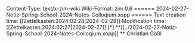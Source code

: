Content-Type: text/x-zim-wiki
Wiki-Format: zim 0.6
====== 2024-02-27-Notiz-Spring-School-2024-Notes-Colloqium.xopp ======
Text creation time: [[Zettelkasten:2024:02:28|2024-02-28]] Modification time: [[Zettelkasten:2024:02:27|2024-02-27]]
[*] **[[../2024-02-27-Notiz-Spring-School-2024-Notes-Colloqium.xopp]] **
Christian Gößl
